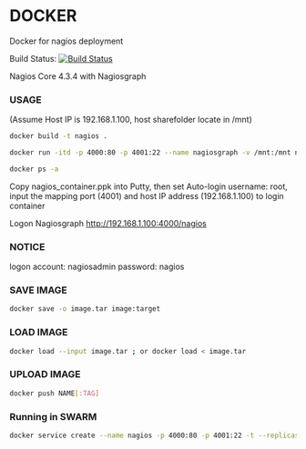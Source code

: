 # DOCKER
Docker for nagios deployment

Build Status: [![Build Status](https://travis-ci.org/mygithublab/docker.svg?branch=master)](https://travis-ci.org/mygithublab/docker)

Nagios Core 4.3.4 with Nagiosgraph

### USAGE

(Assume Host IP is 192.168.1.100, host sharefolder locate in /mnt)

```sh
docker build -t nagios .
```

```sh
docker run -itd -p 4000:80 -p 4001:22 --name nagiosgraph -v /mnt:/mnt nagios
```

```sh
docker ps -a
```

Copy nagios_container.ppk into Putty, then set Auto-login username: root, input the mapping port (4001) and host IP address (192.168.1.100) to login container

Logon Nagiosgraph http://192.168.1.100:4000/nagios

### NOTICE
logon account: nagiosadmin password: nagios

### SAVE IMAGE
```sh
docker save -o image.tar image:target
```

### LOAD IMAGE
```sh
docker load --input image.tar ; or docker load < image.tar
```

### UPLOAD IMAGE
```sh
docker push NAME[:TAG]
```

### Running in SWARM
```sh
docker service create --name nagios -p 4000:80 -p 4001:22 -t --replicas 6 hsly903/nagios:latest
```
